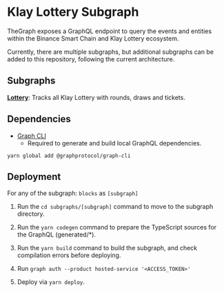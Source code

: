 # Klay Lottery Subgraph

TheGraph exposes a GraphQL endpoint to query the events and entities within the Binance Smart Chain and Klay Lottery ecosystem.

Currently, there are multiple subgraphs, but additional subgraphs can be added to this repository, following the current architecture.

## Subgraphs

**[Lottery](https://thegraph.com/legacy-explorer/subgraph/klay-lottery/lottery)**: Tracks all Klay Lottery with rounds, draws and tickets.

## Dependencies

- [Graph CLI](https://github.com/graphprotocol/graph-cli)
  - Required to generate and build local GraphQL dependencies.

```shell
yarn global add @graphprotocol/graph-cli
```

## Deployment

For any of the subgraph: `blocks` as `[subgraph]`

1. Run the `cd subgraphs/[subgraph]` command to move to the subgraph directory.

2. Run the `yarn codegen` command to prepare the TypeScript sources for the GraphQL (generated/\*).

3. Run the `yarn build` command to build the subgraph, and check compilation errors before deploying.

4. Run `graph auth --product hosted-service '<ACCESS_TOKEN>'`

5. Deploy via `yarn deploy`.
